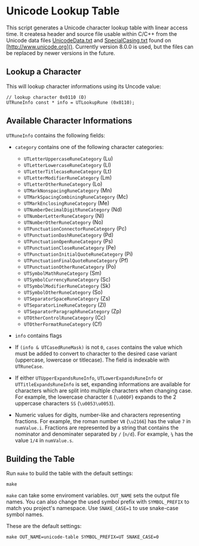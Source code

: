 Unicode Lookup Table
====================

This script generates a Unicode character lookup table with linear access time. It createsa header and source file usable within C/C++ from the Unicode data files [UnicodeData.txt](http://www.unicode.org/Public/8.0.0/ucd/UnicodeData.txt) and [SpecialCasing.txt](http://www.unicode.org/Public/8.0.0/ucd/SpecialCasing.txt) found on [http://www.unicode.org](). Currently version 8.0.0 is used, but the files can be replaced by newer versions in the future.

Lookup a Character
------------------

This will lookup character informations using its Uncode value:

```
// lookup character 0x0110 (Đ)
UTRuneInfo const * info = UTLookupRune (0x0110);
```

Available Character Informations
--------------------------------

`UTRuneInfo` contains the following fields:

- `category` contains one of the following character categories:
	- `UTLetterUppercaseRuneCategory` (Lu)
	- `UTLetterLowercaseRuneCategory` (Ll)
	- `UTLetterTitlecaseRuneCategory` (Lt)
	- `UTLetterModifierRuneCategory` (Lm)
	- `UTLetterOtherRuneCategory` (Lo)
	- `UTMarkNonspacingRuneCategory` (Mn)
	- `UTMarkSpacingCombiningRuneCategory` (Mc)
	- `UTMarkEnclosingRuneCategory` (Me)
	- `UTNumberDecimalDigitRuneCategory` (Nd)
	- `UTNumberLetterRuneCategory` (Nl)
	- `UTNumberOtherRuneCategory` (No)
	- `UTPunctuationConnectorRuneCategory` (Pc)
	- `UTPunctuationDashRuneCategory` (Pd)
	- `UTPunctuationOpenRuneCategory` (Ps)
	- `UTPunctuationCloseRuneCategory` (Pe)
	- `UTPunctuationInitialQuoteRuneCategory` (Pi)
	- `UTPunctuationFinalQuoteRuneCategory` (Pf)
	- `UTPunctuationOtherRuneCategory` (Po)
	- `UTSymbolMathRuneCategory` (Sm)
	- `UTSymbolCurrencyRuneCategory` (Sc)
	- `UTSymbolModifierRuneCategory` (Sk)
	- `UTSymbolOtherRuneCategory` (So)
	- `UTSeparatorSpaceRuneCategory` (Zs)
	- `UTSeparatorLineRuneCategory` (Zl)
	- `UTSeparatorParagraphRuneCategory` (Zp)
	- `UTOtherControlRuneCategory` (Cc)
	- `UTOtherFormatRuneCategory` (Cf)

- `info` contains flags

- If `(info & UTCasedRuneMask)` is not `0`, `cases` contains the value which must be added to convert to character to the desired case variant (uppercase, lowercase or titlecase). The field is indexable with `UTRuneCase`.
- If either `UTUpperExpandsRuneInfo`, `UTLowerExpandsRuneInfo` or `UTTitleExpandsRuneInfo` is set, expanding informations are available for characters which are split into multiple characters when changing case. For example, the lowercase character `ß` (`\u00DF`) expands to the 2 uppercase characters `SS` (`\u0053\u0053`).
- Numeric values for digits, number-like and characters representing fractions. For example, the roman number `Ⅶ` (`\u2166`) has the value `7` in `numValue.i`. Fractions are represented by a string that contains the nominator and denominater separated by `/` (`n/d`). For example, `¼` has the value `1/4` in `numValue.s`.

Building the Table
------------------

Run `make` to build the table with the default settings:

```
make
```

`make` can take some enviroment variables. `OUT_NAME` sets the output file names. You can also change the used symbol prefix with `SYMBOL_PREFIX` to match you project's namespace. Use `SNAKE_CASE=1` to use snake-case symbol names.

These are the default settings:

```
make OUT_NAME=unicode-table SYMBOL_PREFIX=UT SNAKE_CASE=0
```

